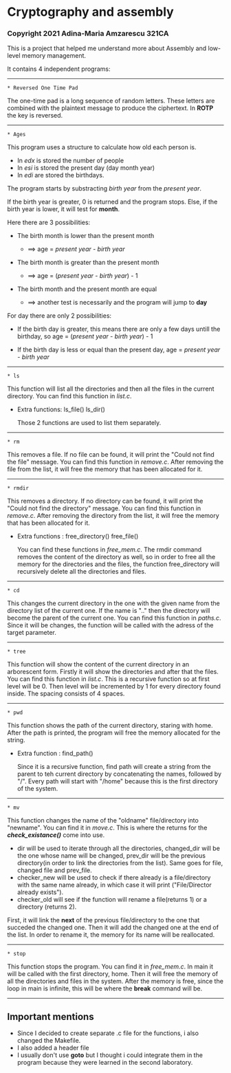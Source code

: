 # Cryptography and assembly
### Copyright 2021 Adina-Maria Amzarescu 321CA
This is a project that helped me understand more about Assembly and low-level memory
management.

It contains 4 independent programs:
___________________________________________________________________________________________
```
* Reversed One Time Pad
```
  The one-time pad is a long sequence of random letters. These letters are combined with
  the plaintext message to produce the ciphertext. In **ROTP** the key is
  reversed.
  
___________________________________________________________________________________________
```   
* Ages
```
  This program uses a structure to calculate how old each person is.
  
  * In _edx_ is stored the number of people
  * In _esi_ is stored the present day (day month year)
  * In _edi_ are stored the birthdays.
  
  The program starts by substracting *birth year* from the *present year*.
  
  If the birth year is greater, 0 is returned and the program stops.
  Else, if the birth year is lower, it will test for **month**.
  
  Here there are 3 possibilities:
  
  * The birth month is lower than the present month 
      * ==> age = _present year_ - _birth year_
  
  * The birth month is greater than the present month 
      * ==> age = (_present year_ - _birth year_) - 1
   
  * The birth month and the present month are equal
      * ==> another test is necessarily and the program will jump to **day**

  For day there are only 2 possibilities:
  
  * If the birth day is greater, this means there are only a few days untill
    the birthday, so age = (_present year_ - _birth year_) - 1
    
  * If the birth day is less or equal than the present day,
    age = _present year_ - _birth year_
___________________________________________________________________________________________
```  
* ls
```
  This function will list all the directories and then all the files in the
  current directory.
  You can find this function in _list.c_.
  
  * Extra functions: ls_file()  ls_dir()
  
    Those 2 functions are used to list them separately.
___________________________________________________________________________________________
```
* rm
```
   This removes a file. If no file can be found, it will print
   the "Could not find the file" message.
   You can find this function in _remove.c_.
   After removing the file from the list, it will free
   the memory that has been allocated for it.
___________________________________________________________________________________________
```
* rmdir
```
   This removes a directory. If no directory can be found, it will print
   the "Could not find the directory" message.
   You can find this function in _remove.c_.
   After removing the directory from the list, it will free
   the memory that has been allocated for it.
     
   * Extra functions : free_directory()  free_file()
     
        You can find these functions in _free_mem.c_.
        The rmdir command removes the content of the directory
        as well, so in order to free all the memory for the directories
        and the files, the function free_directory will recursively
        delete all the directories and files.
___________________________________________________________________________________________
```
* cd
```

   This changes the current directory in the one with the given name from
   the directory list of the current one. If the name is ".." then the
   directory will become the parent of the current one. 
   You can find this function in _paths.c_.
   Since it will be changes, the function will be called with the adress
   of the target parameter.
___________________________________________________________________________________________
```
* tree
```
   This function will show the content of the current directory in an
   arborescent form. Firstly it will show the directories and after that
   the files.
   You can find this function in _list.c_.
   This is a recursive function so at first level will be 0. Then level
   will be incremented by 1 for every directory found inside. The spacing
   consists of 4 spaces.
___________________________________________________________________________________________
```
* pwd
```
   This function shows the path of the current directory, staring with home.
   After the path is printed, the program will free the memory allocated
   for the string.
    
   * Extra function : find_path()
   
       Since it is a recursive function, find path will create a
       string from the parent to teh current directory by concatenating
       the names, followed by "/". Every path will start with "/home" because
       this is the first directory of the system.
___________________________________________________________________________________________
```
* mv
```
  This function changes the name of the "oldname" file/directory into "newname".
  You can find it in _move.c_.
  This is where the returns for the **_check_existance()_** come into use.
  
   * dir will be used to iterate through all the directories, changed_dir will be the one
    whose name will be changed, prev_dir will be the previous directory(in order to link the
    directories from the list). Same goes for file, changed file and prev_file.
   * checker_new will be used to check if there already is a file/directory with the same
    name already, in which case it will print ("File/Director already exists").
   * checker_old will see if the function will rename a file(returns 1) or a directory
    (returns 2).
    
  First, it will link the **next** of the previous file/directory to the one that succeded
  the changed one. Then it will add the changed one at the end of the list. In order to
  rename it, the memory for its name will be reallocated.
  
___________________________________________________________________________________________
```
* stop
```
  This function stops the program.
  You can find it in _free_mem.c_.
  In main it will be called with the first directory, home.
  Then it will free the memory of all the directories and files in the system.
  After the memory is free, since the loop in main is infinite, this will
  be where the **break** command will be.
  ___________________________________________________________________________________________
  
## Important mentions
  
  * Since I decided to create separate .c file for the functions, i also changed the Makefile.
  * I also added a header file
  * I usually don't use **goto** but I thought i could integrate them in the program because
    they were learned in the second laboratory.
